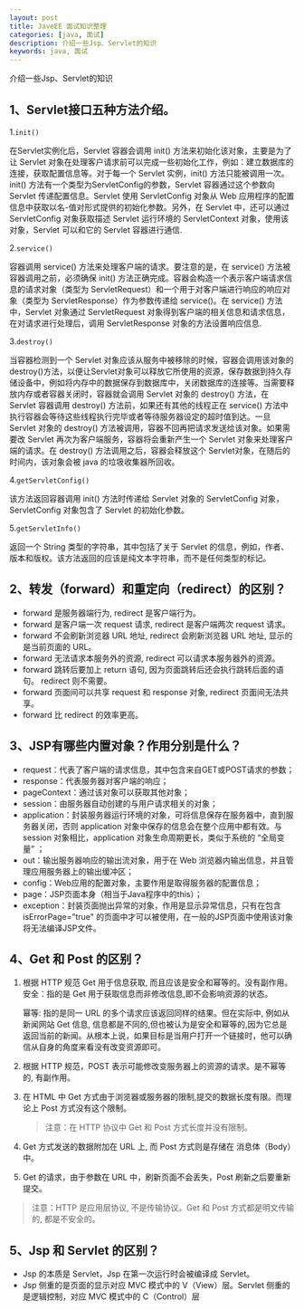 ```yaml
---
layout: post
title: JaveEE 面试知识整理
categories: [java, 面试]
description: 介绍一些Jsp、Servlet的知识
keywords: java, 面试
---
```


介绍一些Jsp、Servlet的知识

## 1、Servlet接口五种方法介绍。
1.`init()`

在Servlet实例化后，Servlet 容器会调用 init() 方法来初始化该对象，主要是为了让 Servlet 对象在处理客户请求前可以完成一些初始化工作，例如：建立数据库的连接，获取配置信息等。对于每一个 Servlet 实例，init() 方法只能被调用一次。init() 方法有一个类型为ServletConfig的参数，Servlet 容器通过这个参数向 Servlet 传递配置信息。Servlet 使用 ServletConfig 对象从 Web 应用程序的配置信息中获取以名-值对形式提供的初始化参数。另外，在 Servlet 中，还可以通过 ServletConfig 对象获取描述 Servlet 运行环境的 ServletContext 对象，使用该对象，Servlet 可以和它的 Servlet 容器进行通信.

2.`service()`

容器调用 service() 方法来处理客户端的请求。要注意的是，在 service() 方法被容器调用之前，必须确保 init() 方法正确完成。容器会构造一个表示客户端请求信息的请求对象（类型为 ServletRequest）和一个用于对客户端进行响应的响应对象（类型为 ServletResponse）作为参数传递给 service()。在 service() 方法中，Servlet 对象通过 ServletRequest 对象得到客户端的相关信息和请求信息，在对请求进行处理后，调用 ServletResponse 对象的方法设置响应信息.

3.`destroy()`

当容器检测到一个 Servlet 对象应该从服务中被移除的时候，容器会调用该对象的 destroy()方法，以便让Servlet对象可以释放它所使用的资源，保存数据到持久存储设备中，例如将内存中的数据保存到数据库中，关闭数据库的连接等。当需要释放内存或者容器关闭时，容器就会调用 Servlet 对象的 destroy() 方法，在 Servlet 容器调用 destroy() 方法前，如果还有其他的线程正在 service() 方法中执行容器会等待这些线程执行完毕或者等待服务器设定的超时值到达。一旦 Servlet 对象的 destroy() 方法被调用，容器不回再把请求发送给该对象。如果需要改 Servlet 再次为客户端服务，容器将会重新产生一个 Servlet 对象来处理客户端的请求。在 destroy() 方法调用之后，容器会释放这个 Servlet对象，在随后的时间内，该对象会被 java 的垃圾收集器所回收。

4.`getServletConfig()`

该方法返回容器调用 init() 方法时传递给 Servlet 对象的 ServletConfig 对象，ServletConfig 对象包含了 Servlet 的初始化参数。

5.`getServletInfo()`

返回一个 String 类型的字符串，其中包括了关于 Servlet 的信息，例如，作者、版本和版权。该方法返回的应该是纯文本字符串，而不是任何类型的标记。

## 2、转发（forward）和重定向（redirect）的区别？
* forward 是服务器端行为, redirect 是客户端行为。
* forward 是客户端一次 request 请求, redirect 是客户端两次 request 请求。
* forward 不会刷新浏览器 URL 地址, redirect 会刷新浏览器 URL 地址, 显示的是当前页面的 URL。
* forward 无法请求本服务外的资源, redirect 可以请求本服务器外的资源。
* forward 跳转后要加上 return 语句, 因为页面跳转后还会执行跳转后面的语句。 redirect 则不需要。
* forward 页面间可以共享 request 和 response 对象, redirect 页面间无法共享。
* forward 比 redirect 的效率更高。

## 3、JSP有哪些内置对象？作用分别是什么？ 
- request：代表了客户端的请求信息，其中包含来自GET或POST请求的参数； 
- response：代表服务器对客户端的响应； 
- pageContext：通过该对象可以获取其他对象； 
- session：由服务器自动创建的与用户请求相关的对象； 
- application：封装服务器运行环境的对象，可将信息保存在服务器中，直到服务器关闭，否则 application 对象中保存的信息会在整个应用中都有效。与 session 对象相比，application 对象生命周期更长，类似于系统的 “全局变量” ； 
- out：输出服务器响应的输出流对象，用于在 Web                                浏览器内输出信息，并且管理应用服务器上的输出缓冲区； 
- config：Web应用的配置对象，主要作用是取得服务器的配置信息； 
- page：JSP页面本身（相当于Java程序中的this）； 
- exception：封装页面抛出异常的对象，作用是显示异常信息，只有在包含 isErrorPage="true" 的页面中才可以被使用，在一般的JSP页面中使用该对象将无法编译JSP文件。

## 4、Get 和 Post 的区别？
1. 根据 HTTP 规范 Get 用于信息获取, 而且应该是安全和幂等的。没有副作用。
    安全：指的是 Get 用于获取信息而非修改信息,即不会影响资源的状态。
    
    幂等: 指的是同一 URL 的多个请求应该返回同样的结果。但在实际中, 例如从新闻网站 Get 信息, 信息都是不同的,但也被认为是安全和幂等的,因为它总是返回当前的新闻。从根本上说，如果目标是当用户打开一个链接时，他可以确信从自身的角度来看没有改变资源即可。

2. 根据 HTTP 规范，POST 表示可能修改变服务器上的资源的请求。是不幂等的, 有副作用。

3. 在 HTML 中 Get 方式由于浏览器或服务器的限制,提交的数据长度有限。而理论上 Post 方式没有这个限制。

    > 注意：在 HTTP 协议中 Get 和 Post 方式长度并没有限制。

4. Get 方式发送的数据附加在 URL 上, 而 Post 方式则是存储在 消息体（Body）中。

5. Get 的请求，由于参数在 URL 中，刷新页面不会丢失，Post 刷新之后要重新提交。

> 注意：HTTP 是应用层协议, 不是传输协议。Get 和 Post 方式都是明文传输的, 都是不安全的。

## 5、Jsp 和 Servlet 的区别？

* Jsp 的本质是 Servlet，Jsp 在第一次运行时会被编译成 Servlet。
* Jsp 侧重的是页面的显示对应 MVC 模式中的 V（View）层。Servlet 侧重的是逻辑控制，对应 MVC 模式中的 C（Control）层


